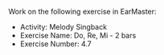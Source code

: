 Work on the following exercise in EarMaster:
- Activity: Melody Singback
- Exercise Name: Do, Re, Mi - 2 bars
- Exercise Number: 4.7
